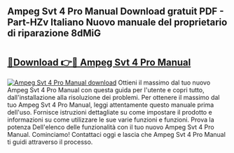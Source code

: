 ## Ampeg Svt 4 Pro Manual Download gratuit PDF - Part-HZv Italiano Nuovo manuale del proprietario di riparazione 8dMiG

# <h2><a href="http://dfh4m5.blite.top/?on=Ampeg+Svt+4+Pro+Manual">🔗Download 👉🔴 Ampeg Svt 4 Pro Manual</a></h2>

[![Ampeg Svt 4 Pro Manual download](https://i.imgur.com/lujVjoI.png)](http://dfh4m5.blite.top/?on=Ampeg+Svt+4+Pro+Manual)
Ottieni il massimo dal tuo nuovo Ampeg Svt 4 Pro Manual con questa guida per l'utente e copri tutto, dall'installazione alla risoluzione dei problemi. Per ottenere il massimo dal tuo Ampeg Svt 4 Pro Manual, leggi attentamente questo manuale prima dell'uso. Fornisce istruzioni dettagliate su come impostare il prodotto e informazioni su come utilizzare le sue varie funzioni e funzioni. Prova la potenza Dell'elenco delle funzionalità con il tuo nuovo Ampeg Svt 4 Pro Manual. Cominciamo! Contattaci oggi e lascia che Ampeg Svt 4 Pro Manual ti guidi attraverso il processo.
